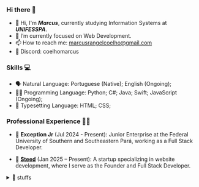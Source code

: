 ### Hi there 👋

- 👋 Hi, I'm **_Marcus_**, currently studying Information Systems at **_UNIFESSPA_**.
- 🌱 I’m currently focused on Web Development.
- 📫 How to reach me: marcusrangelcoelho@gmail.com
- 🐺 Discord: coelhomarcus

### Skills 💻

- 🗣️ Natural Language: Portuguese (Native); English (Ongoing);
- 👨‍💻 Programming Language: Python; C#; Java; Swift; JavaScript (Ongoing);
- 📱 Typesetting Language: HTML; CSS;

### Professional Experience 👨‍💻

- 🦎 **Exception Jr** (Jul 2024 - Present): Junior Enterprise at the Federal University of Southern and Southeastern Pará, working as a Full Stack Developer.

- 🐴 **[Steed](https://github.com/SteedHub)** (Jan 2025 – Present): A startup specializing in website development, where I serve as the Founder and Full Stack Developer.

<details>
<summary>🐲 stuffs</summary>

- ⌨️ [my monkeytype account](https://monkeytype.com/profile/coelhomarcus)

- ![v-count](https://komarev.com/ghpvc/?username=coelhomarcus)

</details>
